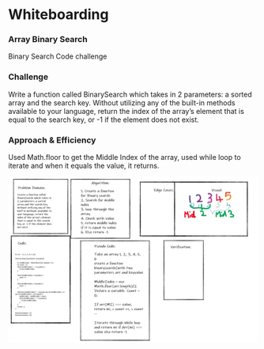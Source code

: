 # Whiteboarding

### Array Binary Search
Binary Search Code challenge

### Challenge
Write a function called BinarySearch which takes in 2 parameters: a sorted array and the search key. Without utilizing any of the built-in methods available to your language, return the index of the array’s element that is equal to the search key, or -1 if the element does not exist.

### Approach & Efficiency
Used Math.floor to get the Middle Index of the array, used while loop to iterate and when it equals the value, it returns.

![Whiteboard](../assets/BinarySearch.png)